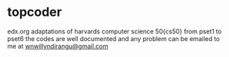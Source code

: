 topcoder
========
edx.org adaptations of harvards computer science 50{cs50}
from pset1 to pset6
the codes are well documented and any problem can be emailed to me at wnwillyndirangu@gmail.com
